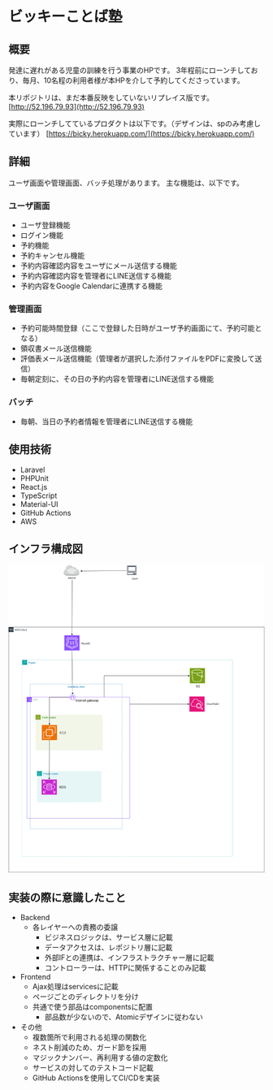 # ビッキーことば塾

## 概要

発達に遅れがある児童の訓練を行う事業のHPです。
3年程前にローンチしており、毎月、10名程の利用者様が本HPを介して予約してくださっています。

本リポジトリは、まだ本番反映をしていないリプレイス版です。  
[http://52.196.79.93](http://52.196.79.93)

実際にローンチしてているプロダクトは以下です。（デザインは、spのみ考慮しています）
[https://bicky.herokuapp.com/](https://bicky.herokuapp.com/)

## 詳細

ユーザ画面や管理画面、バッチ処理があります。
主な機能は、以下です。

### ユーザ画面

- ユーザ登録機能
- ログイン機能
- 予約機能
- 予約キャンセル機能
- 予約内容確認内容をユーザにメール送信する機能
- 予約内容確認内容を管理者にLINE送信する機能
- 予約内容をGoogle Calendarに連携する機能

### 管理画面

- 予約可能時間登録（ここで登録した日時がユーザ予約画面にて、予約可能となる）
- 領収書メール送信機能
- 評価表メール送信機能（管理者が選択した添付ファイルをPDFに変換して送信）
- 毎朝定刻に、その日の予約内容を管理者にLINE送信する機能

### バッチ

- 毎朝、当日の予約者情報を管理者にLINE送信する機能

## 使用技術

- Laravel
- PHPUnit
- React.js
- TypeScript
- Material-UI
- GitHub Actions
- AWS

##  インフラ構成図

![インフラ構成図](./infrastructure.drawio.png)


## 実装の際に意識したこと

- Backend
  - 各レイヤーへの責務の委譲
    - ビジネスロジックは、サービス層に記載
    - データアクセスは、レポジトリ層に記載
    - 外部IFとの連携は、インフラストラクチャー層に記載
    - コントローラーは、HTTPに関係することのみ記載
- Frontend
  - Ajax処理はservicesに記載
  - ページごとのディレクトリを分け
  - 共通で使う部品はcomponentsに配置
    - 部品数が少ないので、Atomicデザインに従わない
- その他
  - 複数箇所で利用される処理の関数化
  - ネスト削減のため、ガード節を採用
  - マジックナンバー、再利用する値の定数化
  - サービスの対してのテストコード記載
  - GitHub Actionsを使用してCI/CDを実装
